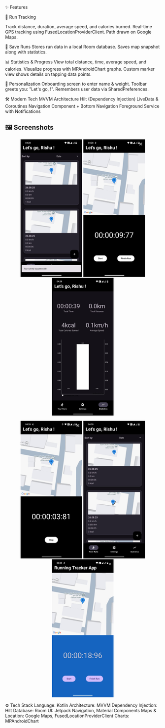 ✨ Features


📍 Run Tracking

Track distance, duration, average speed, and calories burned.
Real-time GPS tracking using FusedLocationProviderClient.
Path drawn on Google Maps.

💾 Save Runs
Stores run data in a local Room database.
Saves map snapshot along with statistics.

📊 Statistics & Progress
View total distance, time, average speed, and calories.
Visualize progress with MPAndroidChart graphs.
Custom marker view shows details on tapping data points.

👤 Personalization
Onboarding screen to enter name & weight.
Toolbar greets you: "Let's go, <YourName>!".
Remembers user data via SharedPreferences.

🛠️ Modern Tech
MVVM Architecture
Hilt (Dependency Injection)
LiveData & Coroutines
Navigation Component + Bottom Navigation
Foreground Service with Notifications

## 🖼️ Screenshots  
<p align="center">
  <img src="g1.jpg" width="200" />
  <img src="g2.jpg" width="200" />
  <img src="g3.jpg" width="200" />
</p>
<p align="center">
  <img src="g4.jpg" width="200" />
  <img src="g5.jpg" width="200" />
  <img src="g6.jpg" width="200" />
</p>

⚙️ Tech Stack
Language: Kotlin
Architecture: MVVM
Dependency Injection: Hilt
Database: Room
UI: Jetpack Navigation, Material Components
Maps & Location: Google Maps, FusedLocationProviderClient
Charts: MPAndroidChart
